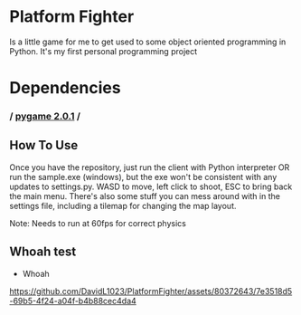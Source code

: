# Platform Fighter
Is a little game for me to get used to some object oriented programming in Python. It's my first personal programming project

# Dependencies
### / [pygame 2.0.1](https://github.com/pygame/) /

## How To Use
Once you have the repository, just run the client with Python interpreter OR run the sample.exe (windows), but the exe won't be consistent with any updates to settings.py. WASD to move, left click to shoot, ESC to bring back the main menu. There's also some stuff you can mess around with in the settings file, including a tilemap for changing the map layout.

Note: Needs to run at 60fps for correct physics

## Whoah test
  - Whoah

https://github.com/DavidL1023/PlatformFighter/assets/80372643/7e3518d5-69b5-4f24-a04f-b4b88cec4da4
